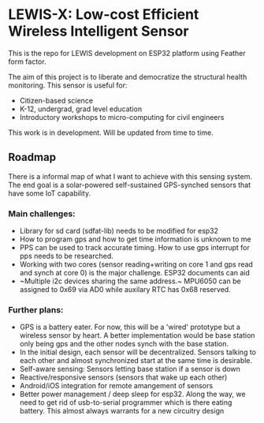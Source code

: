 # LEWIS-X: Low-cost Efficient Wireless Intelligent Sensor

This is the repo for LEWIS development on ESP32 platform using Feather form factor.

The aim of this project is to liberate and democratize the structural health monitoring.
This sensor is useful for:
- Citizen-based science
- K-12, undergrad, grad level education
- Introductory workshops to micro-computing for civil engineers

This work is in development. Will be updated from time to time.

## Roadmap
There is a informal map of what I want to achieve with this sensing system. 
The end goal is a solar-powered self-sustained GPS-synched sensors that have some IoT capability.

### Main challenges:
- Library for sd card (sdfat-lib) needs to be modified for esp32
- How to program gps and how to get time information is unknown to me
- PPS can be used to track accurate timing. How to use gps interrupt for pps needs to be researched.
- Working with two cores (sensor reading+writing on core 1 and gps read and synch at core 0) is the major challenge. ESP32 documents can aid
- ~Multiple i2c devices sharing the same address.~ MPU6050 can be assigned to 0x69 via AD0 while auxilary RTC has 0x68 reserved. 

### Further plans:
- GPS is a battery eater. For now, this will be a 'wired' prototype but a wireless sensor by heart. 
A better implementation would be base station only being gps and the other nodes synch with the base station.
- In the initial design, each sensor will be decentralized.
Sensors talking to each other and almost synchronized start at the same time is desirable.
- Self-aware sensing: Sensors letting base station if a sensor is down
- Reactive/responsive sensors (sensors that wake up each other)
- Android/iOS integration for remote amangement of sensors
- Better power management / deep sleep for esp32. Along the way, we need to get rid of usb-to-serial programmer which is there eating battery.
This almost always warrants for a new circuitry design
